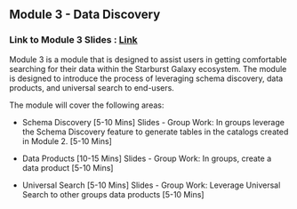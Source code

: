 ## Module 3 - Data Discovery
### Link to Module 3 Slides : [Link](https://docs.google.com/presentation/d/1YGvXm9-Cei6s6F9pjsoBeXZ6prWWCqPfL12tL2wvndI/edit?usp=sharing)

Module 3 is a module that is designed to assist users in getting comfortable searching for their data within the Starburst Galaxy ecosystem. The module is designed to introduce the process of leveraging schema discovery, data products, and universal search to end-users. 

The module will cover the following areas:

- Schema Discovery [5-10 Mins] Slides
      - Group Work: In groups leverage the Schema Discovery feature to generate tables in the catalogs created in Module 2. [5-10 Mins]

- Data Products [10-15 Mins] Slides
      - Group Work: In groups, create a data product [5-10 Mins]

- Universal Search [5-10 Mins] Slides
      - Group Work: Leverage Universal Search to other groups data products [5-10 Mins] 


